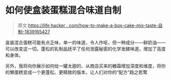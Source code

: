 # 如何使盒装蛋糕混合味道自制

> 原文:[https://life hacker . com/how-to-make-a-box-cake-mix-taste-自制-1839165427](https://lifehacker.com/how-to-make-a-boxed-cake-mix-taste-homemade-1839165427)

盒装混合蛋糕可能有点乏味，单一的味道，令人作呕，但一种成分——鲜奶油——可以改变这一切。蓬松的乳制品抚平了任何泄露秘密的化学发酵味道，增加了高度和身体。

另外，我将向你展示如何给一罐太甜的、从商店买来的糖霜增加深度和维度，将你的懒蛋糕变成一个更蓬松、更精致的版本，让人们对你的“配方”趋之若鹜